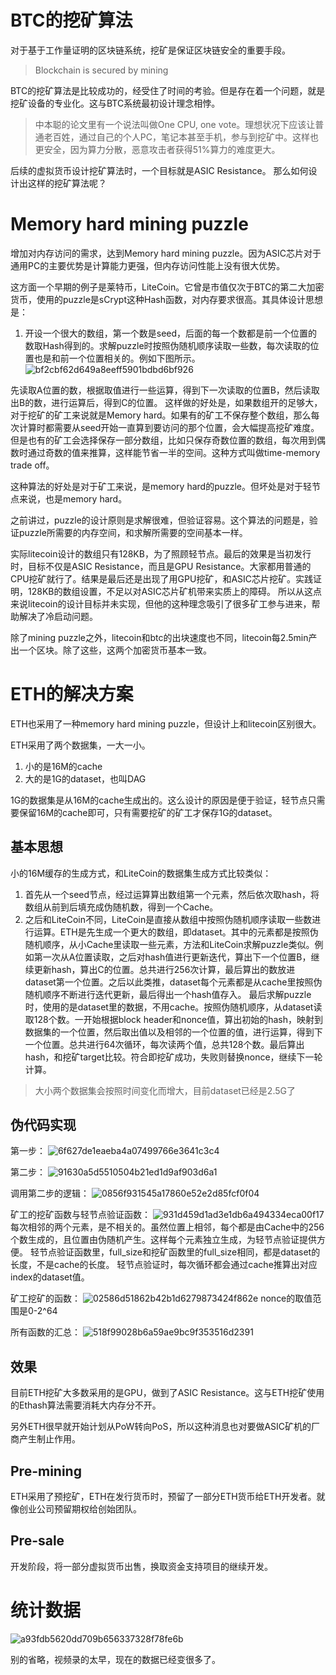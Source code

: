 # BTC的挖矿算法

对于基于工作量证明的区块链系统，挖矿是保证区块链安全的重要手段。
> Blockchain is secured by mining

BTC的挖矿算法是比较成功的，经受住了时间的考验。但是存在着一个问题，就是挖矿设备的专业化。这与BTC系统最初设计理念相悖。
> 中本聪的论文里有一个说法叫做One CPU, one vote。理想状况下应该让普通老百姓，通过自己的个人PC，笔记本甚至手机，参与到挖矿中。这样也更安全，因为算力分散，恶意攻击者获得51%算力的难度更大。

后续的虚拟货币设计挖矿算法时，一个目标就是ASIC Resistance。
那么如何设计出这样的挖矿算法呢？

# Memory hard mining puzzle

增加对内存访问的需求，达到Memory hard mining puzzle。因为ASIC芯片对于通用PC的主要优势是计算能力更强，但内存访问性能上没有很大优势。

这方面一个早期的例子是莱特币，LiteCoin。它曾是市值仅次于BTC的第二大加密货币，使用的puzzle是sCrypt这种Hash函数，对内存要求很高。其具体设计思想是：
1. 开设一个很大的数组，第一个数是seed，后面的每一个数都是前一个位置的数取Hash得到的。求解puzzle时按照伪随机顺序读取一些数，每次读取的位置也是和前一个位置相关的。例如下图所示。
![bf2cbf62d649a8eeff5901bdbd6bf926](18ETH挖矿算法.resources/5E5A3443-FD60-4C31-BFF2-89CA991511C7.png)

先读取A位置的数，根据取值进行一些运算，得到下一次读取的位置B，然后读取出B的数，进行运算后，得到C的位置。
这样做的好处是，如果数组开的足够大，对于挖矿的矿工来说就是Memory hard。如果有的矿工不保存整个数组，那么每次计算时都需要从seed开始一直算到要访问的那个位置，会大幅提高挖矿难度。
但是也有的矿工会选择保存一部分数组，比如只保存奇数位置的数组，每次用到偶数时通过奇数的值来推算，这样能节省一半的空间。这种方式叫做time-memory trade off。

这种算法的好处是对于矿工来说，是memory hard的puzzle。但坏处是对于轻节点来说，也是memory hard。

之前讲过，puzzle的设计原则是求解很难，但验证容易。这个算法的问题是，验证puzzle所需要的内存空间，和求解所需要的空间基本一样。

实际litecoin设计的数组只有128KB，为了照顾轻节点。最后的效果是当初发行时，目标不仅是ASIC Resistance，而且是GPU Resistance。大家都用普通的CPU挖矿就行了。结果是最后还是出现了用GPU挖矿，和ASIC芯片挖矿。实践证明，128KB的数组设置，不足以对ASIC芯片矿机带来实质上的障碍。
所以从这点来说litecoin的设计目标并未实现，但他的这种理念吸引了很多矿工参与进来，帮助解决了冷启动问题。

除了mining puzzle之外，litecoin和btc的出块速度也不同，litecoin每2.5min产出一个区块。除了这些，这两个加密货币基本一致。

# ETH的解决方案

ETH也采用了一种memory hard mining puzzle，但设计上和litecoin区别很大。

ETH采用了两个数据集，一大一小。
1. 小的是16M的cache
2. 大的是1G的dataset，也叫DAG

1G的数据集是从16M的cache生成出的。这么设计的原因是便于验证，轻节点只需要保留16M的cache即可，只有需要挖矿的矿工才保存1G的dataset。

## 基本思想

小的16M缓存的生成方式，和LiteCoin的数据集生成方式比较类似：
1. 首先从一个seed节点，经过运算算出数组第一个元素，然后依次取hash，将数组从前到后填充成伪随机数，得到一个Cache。
2. 之后和LiteCoin不同，LiteCoin是直接从数组中按照伪随机顺序读取一些数进行运算。ETH是先生成一个更大的数组，即dataset。其中的元素都是按照伪随机顺序，从小Cache里读取一些元素，方法和LiteCoin求解puzzle类似。例如第一次从A位置读取，之后对hash值进行更新迭代，算出下一个位置B，继续更新hash，算出C的位置。总共进行256次计算，最后算出的数放进dataset第一个位置。之后以此类推，dataset每个元素都是从cache里按照伪随机顺序不断进行迭代更新，最后得出一个hash值存入。
最后求解puzzle时，使用的是dataset里的数据，不用cache。按照伪随机顺序，从dataset读取128个数。一开始根据block header和nonce值，算出初始的hash，映射到数据集的一个位置，然后取出值以及相邻的一个位置的值，进行运算，得到下一个位置。总共进行64次循环，每次读两个值，总共128个数。最后算出hash，和挖矿target比较。符合即挖矿成功，失败则替换nonce，继续下一轮计算。
> 大小两个数据集会按照时间变化而增大，目前dataset已经是2.5G了

## 伪代码实现

第一步：
![6f627de1eaeba4a07499766e3641c3c4](18ETH挖矿算法.resources/DC71E33E-2C4E-4454-BDF2-6538C9DF3EED.png)

第二步：
![91630a5d5510504b21ed1d9af903d6a1](18ETH挖矿算法.resources/131B9162-953A-434C-9C49-A815EA6C858F.png)

调用第二步的逻辑：
![0856f931545a17860e52e2d85fcf0f04](18ETH挖矿算法.resources/96ECA95D-6306-43C1-B14D-FC5763B2C140.png)

矿工的挖矿函数与轻节点验证函数：
![931d459d1ad3e1db6a494334eca00f17](18ETH挖矿算法.resources/CA2469B2-60FD-4EEA-B907-E6B67935AE9A.png)
每次相邻的两个元素，是不相关的。虽然位置上相邻，每个都是由Cache中的256个数生成的，且位置由伪随机产生。这样每个元素独立生成，为轻节点验证提供方便。
轻节点验证函数里，full_size和挖矿函数里的full_size相同，都是dataset的长度，不是cache的长度。
轻节点验证时，每次循环都会通过cache推算出对应index的dataset值。

矿工挖矿的函数：
![02586d51862b42b1d6279873424f862e](18ETH挖矿算法.resources/E7B747A6-F1EE-490E-86FD-BF0294D67573.png)
nonce的取值范围是0-2^64

所有函数的汇总：
![518f99028b6a59ae9bc9f353516d2391](18ETH挖矿算法.resources/A497A893-E1BD-4305-A7D6-AC2BA9264A4F.png)

## 效果

目前ETH挖矿大多数采用的是GPU，做到了ASIC Resistance。这与ETH挖矿使用的Ethash算法需要消耗大内存分不开。

另外ETH很早就开始计划从PoW转向PoS，所以这种消息也对要做ASIC矿机的厂商产生制止作用。

## Pre-mining
ETH采用了预挖矿，ETH在发行货币时，预留了一部分ETH货币给ETH开发者。就像创业公司预留期权给创始团队。

## Pre-sale
开发阶段，将一部分虚拟货币出售，换取资金支持项目的继续开发。

# 统计数据
![a93fdb5620dd709b656337328f78fe6b](18ETH挖矿算法.resources/EFD5DA0D-D1A2-4066-A911-ED481BBA7D4A.png)

别的省略，视频录的太早，现在的数据已经变很多了。

